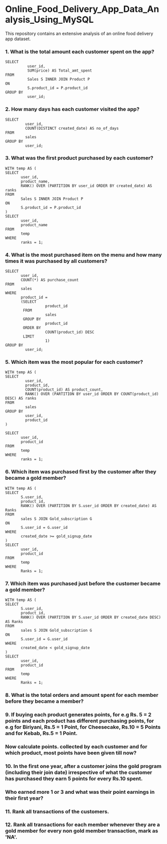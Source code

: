 # Online_Food_Delivery_App_Data_Analysis_Using_MySQL
This repository contains an extensive analysis of an online food delivery app dataset.

### 1. What is the total amount each customer spent on the app?
```
SELECT
          user_id,
          SUM(price) AS Total_amt_spent
FROM
          Sales S INNER JOIN Product P
ON
          S.product_id = P.product_id
GROUP BY
          user_id;
```
### 2. How many days has each customer visited the app?
```
SELECT
         user_id,
         COUNT(DISTINCT created_date) AS no_of_days
FROM
         sales
GROUP BY
         user_id;
```
### 3. What was the first product purchased by each customer?
```
WITH temp AS (
SELECT
       user_id,
       product_name,
       RANK() OVER (PARTITION BY user_id ORDER BY created_date) AS ranks
FROM
       Sales S INNER JOIN Product P
ON
       S.product_id = P.product_id
)
SELECT
       user_id,
       product_name
FROM
       temp
WHERE
       ranks = 1;
```

### 4. What is the most purchased item on the menu and how many times it was purchased by all customers?
```
SELECT
       user_id,
       COUNT(*) AS purchase_count
FROM
       sales
WHERE
       product_id =
       (SELECT
                  product_id
        FROM
                  sales
        GROUP BY
                  product_id
        ORDER BY
                  COUNT(product_id) DESC
        LIMIT
                  1)
GROUP BY
         user_id;

```
### 5. Which item was the most popular for each customer?
```
WITH temp AS (
SELECT
         user_id,
         product_id,
         COUNT(product_id) AS product_count,
         RANK() OVER (PARTITION BY user_id ORDER BY COUNT(product_id) DESC) AS ranks
FROM
         sales
GROUP BY
         user_id,
         product_id
)

SELECT
       user_id,
       product_id
FROM
       temp
WHERE
       ranks = 1;
```
### 6. Which item was purchased first by the customer after they became a gold member?
```
WITH temp AS (
SELECT
       S.user_id,
       product_id,
       RANK() OVER (PARTITION BY S.user_id ORDER BY created_date) AS Ranks
FROM
       sales S JOIN Gold_subscription G
ON
       S.user_id = G.user_id
WHERE
       created_date >= gold_signup_date
)
SELECT
       user_id,
       product_id
FROM
       temp
WHERE
       Ranks = 1;
```
### 7. Which item was purchased just before the customer became a gold member?
```
WITH temp AS (
SELECT
       S.user_id,
       product_id,
       RANK() OVER (PARTITION BY S.user_id ORDER BY created_date DESC) AS Ranks
FROM
       sales S JOIN Gold_subscription G
ON
       S.user_id = G.user_id
WHERE
       created_date < gold_signup_date
)
SELECT
       user_id,
       product_id
FROM
       temp
WHERE
       Ranks = 1;
```
### 8. What is the total orders and amount spent for each member before they became a member?
### 9. If buying each product generates points, for e.g Rs. 5 = 2 points and each product has different purchasing points, for e.g for Biriyani, Rs.5 = 1 Point, for Cheesecake, Rs.10 = 5 Points and for Kebab, Rs.5 = 1 Point. 
### Now calculate points. collected by each customer and for which product, most points have been given till now?
### 10. In the first one year, after a customer joins the gold program (including their join date) irrespective of what the customer has purchased they earn 5 points for every Rs.10 spent.
### Who earned more 1 or 3 and what was their point earnings in their first year?
### 11. Rank all transactions of the customers.
### 12. Rank all transactions for each member whenever they are a gold member for every non gold member transaction, mark as 'NA'.

